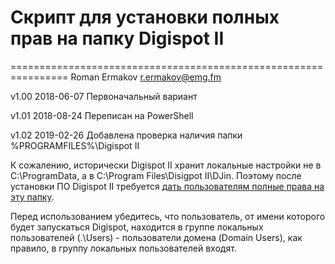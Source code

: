 # Скрипт для установки полных прав на папку Digispot II
================================================================
Roman Ermakov <r.ermakov@emg.fm>

v1.00 2018-06-07 Первоначальный вариант

v1.01 2018-08-24 Переписан на PowerShell

v1.02 2019-02-26 Добавлена проверка наличия папки %PROGRAMFILES%\Digispot II

К сожалению, исторически Digispot II хранит локальные настройки не в C:\ProgramData, а в C:\Program Files\Disigpot II\DJin.
Поэтому после установки ПО Digispot II требуется [дать пользователям полные права на эту папку][1].

Перед использованием убедитесь, что пользователь, от имени которого будет запускаться Digispot, находится в группе локальных пользователей (.\Users) -
пользователи домена (Domain Users), как правило, в группу локальных пользователей входят.

[1]: https://redmine.digispot.ru/projects/digispot/wiki/%D0%A3%D1%81%D1%82%D0%B0%D0%BD%D0%BE%D0%B2%D0%BA%D0%B0_%D0%B8_%D0%B1%D0%B0%D0%B7%D0%BE%D0%B2%D0%B0%D1%8F_%D0%BD%D0%B0%D1%81%D1%82%D1%80%D0%BE%D0%B9%D0%BA%D0%B0_%D1%81%D0%B8%D1%81%D1%82%D0%B5%D0%BC%D1%8B_Digispot_II#%D0%9D%D0%B0%D1%81%D1%82%D1%80%D0%BE%D0%B9%D0%BA%D0%B0-%D0%BE%D0%BF%D0%B5%D1%80%D0%B0%D1%86%D0%B8%D0%BE%D0%BD%D0%BD%D0%BE%D0%B9-%D1%81%D0%B8%D1%81%D1%82%D0%B5%D0%BC%D1%8B